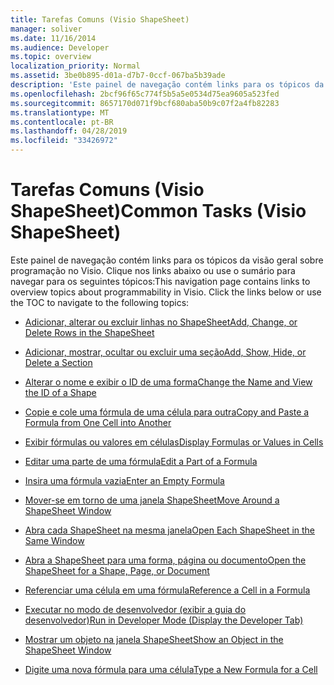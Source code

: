 ```yaml
---
title: Tarefas Comuns (Visio ShapeSheet)
manager: soliver
ms.date: 11/16/2014
ms.audience: Developer
ms.topic: overview
localization_priority: Normal
ms.assetid: 3be0b895-d01a-d7b7-0ccf-067ba5b39ade
description: 'Este painel de navegação contém links para os tópicos da visão geral sobre programação no Visio. Clique nos links abaixo ou use o sumário para navegar para os seguintes tópicos:'
ms.openlocfilehash: 2bcf96f65c774f5b5a5e0534d75ea9605a523fed
ms.sourcegitcommit: 8657170d071f9bcf680aba50b9c07f2a4fb82283
ms.translationtype: MT
ms.contentlocale: pt-BR
ms.lasthandoff: 04/28/2019
ms.locfileid: "33426972"
---
```

# <a name="common-tasks-visio-shapesheet"></a><span data-ttu-id="56e97-104">Tarefas Comuns (Visio ShapeSheet)</span><span class="sxs-lookup"><span data-stu-id="56e97-104">Common Tasks (Visio ShapeSheet)</span></span>

<span data-ttu-id="56e97-p102">Este painel de navegação contém links para os tópicos da visão geral sobre programação no Visio. Clique nos links abaixo ou use o sumário para navegar para os seguintes tópicos:</span><span class="sxs-lookup"><span data-stu-id="56e97-p102">This navigation page contains links to overview topics about programmability in Visio. Click the links below or use the TOC to navigate to the following topics:</span></span>
  
- [<span data-ttu-id="56e97-107">Adicionar, alterar ou excluir linhas no ShapeSheet</span><span class="sxs-lookup"><span data-stu-id="56e97-107">Add, Change, or Delete Rows in the ShapeSheet</span></span>](add-change-or-delete-rows-in-the-shapesheet.md)
    
- [<span data-ttu-id="56e97-108">Adicionar, mostrar, ocultar ou excluir uma seção</span><span class="sxs-lookup"><span data-stu-id="56e97-108">Add, Show, Hide, or Delete a Section</span></span>](add-show-hide-or-delete-a-section.md)
    
- [<span data-ttu-id="56e97-109">Alterar o nome e exibir o ID de uma forma</span><span class="sxs-lookup"><span data-stu-id="56e97-109">Change the Name and View the ID of a Shape</span></span>](change-the-name-and-view-the-id-of-a-shape.md)
    
- [<span data-ttu-id="56e97-110">Copie e cole uma fórmula de uma célula para outra</span><span class="sxs-lookup"><span data-stu-id="56e97-110">Copy and Paste a Formula from One Cell into Another</span></span>](copy-and-paste-a-formula-from-one-cell-into-another.md)
    
- [<span data-ttu-id="56e97-111">Exibir fórmulas ou valores em células</span><span class="sxs-lookup"><span data-stu-id="56e97-111">Display Formulas or Values in Cells</span></span>](display-formulas-or-values-in-cells.md)
    
- [<span data-ttu-id="56e97-112">Editar uma parte de uma fórmula</span><span class="sxs-lookup"><span data-stu-id="56e97-112">Edit a Part of a Formula</span></span>](edit-a-part-of-a-formula.md)
    
- [<span data-ttu-id="56e97-113">Insira uma fórmula vazia</span><span class="sxs-lookup"><span data-stu-id="56e97-113">Enter an Empty Formula</span></span>](enter-an-empty-formula.md)
    
- [<span data-ttu-id="56e97-114">Mover-se em torno de uma janela ShapeSheet</span><span class="sxs-lookup"><span data-stu-id="56e97-114">Move Around a ShapeSheet Window</span></span>](move-around-a-shapesheet-window.md)
    
- [<span data-ttu-id="56e97-115">Abra cada ShapeSheet na mesma janela</span><span class="sxs-lookup"><span data-stu-id="56e97-115">Open Each ShapeSheet in the Same Window</span></span>](open-each-shapesheet-in-the-same-window.md)
    
- [<span data-ttu-id="56e97-116">Abra a ShapeSheet para uma forma, página ou documento</span><span class="sxs-lookup"><span data-stu-id="56e97-116">Open the ShapeSheet for a Shape, Page, or Document</span></span>](open-the-shapesheet-for-a-shape-page-or-document.md)
    
- [<span data-ttu-id="56e97-117">Referenciar uma célula em uma fórmula</span><span class="sxs-lookup"><span data-stu-id="56e97-117">Reference a Cell in a Formula</span></span>](reference-a-cell-in-a-formula.md)
    
- [<span data-ttu-id="56e97-118">Executar no modo de desenvolvedor (exibir a guia do desenvolvedor)</span><span class="sxs-lookup"><span data-stu-id="56e97-118">Run in Developer Mode (Display the Developer Tab)</span></span>](run-in-developer-mode-display-the-developer-tab.md)
    
- [<span data-ttu-id="56e97-119">Mostrar um objeto na janela ShapeSheet</span><span class="sxs-lookup"><span data-stu-id="56e97-119">Show an Object in the ShapeSheet Window</span></span>](show-an-object-in-the-shapesheet-window.md)
    
- [<span data-ttu-id="56e97-120">Digite uma nova fórmula para uma célula</span><span class="sxs-lookup"><span data-stu-id="56e97-120">Type a New Formula for a Cell</span></span>](type-a-new-formula-for-a-cell.md)
    

